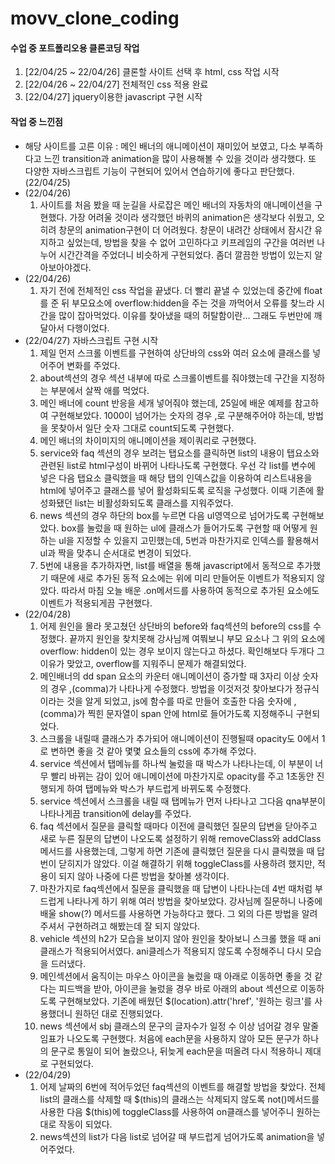 # movv_clone_coding
<h4>수업 중 포트폴리오용 클론코딩 작업</h4>
<ol>
  <li>[22/04/25 ~ 22/04/26] 클론할 사이트 선택 후 html, css 작업 시작</li>
  <li>[22/04/26 ~ 22/04/27] 전체적인 css 적용 완료</li>
  <li>[22/04/27] jquery이용한 javascript 구현 시작</li>
</ol>

<h4>작업 중 느낀점</h4>
<ul>
  <li>해당 사이트를 고른 이유 : 메인 배너의 애니메이션이 재미있어 보였고, 다소 부족하다고 느낀 transition과 animation을 많이 사용해볼 수 있을 것이라 생각했다. 또 다양한 자바스크립트 기능이 구현되어 있어서 연습하기에 좋다고 판단했다. (22/04/25)</li>
  <li>(22/04/26)
    <ol>
      <li>사이트를 처음 봤을 때 눈길을 사로잡은 메인 배너의 자동차의 애니메이션을 구현했다. 가장 어려울 것이라 생각했던 바퀴의 animation은 생각보다 쉬웠고, 오히려 창문의 animation구현이 더 어려웠다. 창문이 내려간 상태에서 잠시간 유지하고 싶었는데, 방법을 찾을 수 없어 고민하다고 키프레임의 구간을 여러번 나누어 시간간격을 주었더니 비슷하게 구현되었다. 좀더 깔끔한 방법이 있는지 알아보아야겠다.</li>
    </ol>
  </li>
  <li>(22/04/26)
    <ol>
      <li>
        자기 전에 전체적인 css 작업을 끝냈다. 더 빨리 끝낼 수 있었는데 중간에 float를 준 뒤 부모요소에 overflow:hidden을 주는 것을 까먹어서 오류를 찾느라 시간을 많이 잡아먹었다. 이유를 찾아냈을 때의 허탈함이란... 그래도 두번만에 깨달아서 다행이었다.
      </li>
    </ol>
  </li>
  <li>(22/04/27) 자바스크립트 구현 시작
    <ol>
      <li>
        제일 먼저 스크롤 이벤트를 구현하여 상단바의 css와 여러 요소에 클래스를 넣어주어 변화를 주었다.
      </li>
      <li>
        about섹션의 경우 섹션 내부에 따로 스크롤이벤트를 줘야했는데 구간을 지정하는 부분에서 살짝 애를 먹었다.
      </li>
      <li>
        메인 배너에 count 반응을 세개 넣어줘야 했는데, 25일에 배운 예제를 참고하여 구현해보았다. 1000이 넘어가는 숫자의 경우 ,로 구분해주어야 하는데, 방법을 못찾아서 일단 숫자 그대로 count되도록 구현했다.
      </li>
      <li>
        메인 배너의 차이미지의 애니메이션을 제이쿼리로 구현했다.
      </li>
      <li>
        service와 faq 섹션의 경우 보려는 탭요소를 클릭하면 list의 내용이 탭요소와 관련된 list로 html구성이 바뀌어 나타나도록 구현했다. 우선 각 list를 변수에 넣은 다음 탭요소 클릭했을 때 해당 탭의 인덱스값을 이용하여 리스트내용을 html에 넣어주고 클래스를 넣어 활성화되도록 로직을 구성했다. 이때 기존에 활성화됐던 list는 비활성화되도록 클래스를 지워주었다.
      </li>
      <li>
        news 섹션의 경우 하단의 box를 누르면 다음 ul영역으로 넘어가도록 구현해보았다. box를 눌렀을 때 원하는 ul에 클래스가 들어가도록 구현할 때 어떻게 원하는 ul을 지정할 수 있을지 고민했는데, 5번과 마찬가지로 인덱스를 활용해서 ul과 짝을 맞추니 순서대로 변경이 되었다.
      </li>
      <li>
        5번에 내용을 추가하자면, list를 배열을 통해 javascript에서 동적으로 추가했기 때문에 새로 추가된 동적 요소에는 위에 미리 만들어둔 이벤트가 적용되지 않았다. 따라서 마침 오늘 배운 .on메서드를 사용하여 동적으로 추가된 요소에도 이벤트가 적용되게끔 구현했다.
      </li>
    </ol>
  </li>
  <li>(22/04/28)
    <ol>
      <li>
        어제 원인을 몰라 못고쳤던 상단바의 before와 faq섹션의 before의 css를 수정했다. 끝까지 원인을 찾치못해 강사님께 여쭤보니 부모 요소나 그 위의 요소에 overflow: hidden이 있는 경우 보이지 않는다고 하셨다. 확인해보다 두개다 그 이유가 맞았고, overflow를 지워주니 문제가 해결되었다.
      </li>
      <li>
        메인배너의 dd span 요소의 카운터 애니메이션이 증가할 때 3자리 이상 숫자의 경우 ,(comma)가 나타나게 수정했다. 방법을 이것저것 찾아보다가 정규식이라는 것을 알게 되었고, js에 함수를 따로 만들어 호출한 다음 숫자에 ,(comma)가 찍힌 문자열이 span 안에 html로 들어가도록 지정해주니 구현되었다.
      </li>
      <li>
        스크롤을 내릴때 클래스가 추가되어 애니메이션이 진행될때 opacity도 0에서 1로 변하면 좋을 것 같아 몇몇 요소들의 css에 추가해 주었다.
      </li>
      <li>
        service 섹션에서 탭메뉴를 하나씩 눌렀을 때 박스가 나타나는데, 이 부분이 너무 빨리 바뀌는 감이 있어 애니메이션에 마찬가지로 opacity를 주고 1초동안 진행되게 하여 탭메뉴와 박스가 부드럽게 바뀌도록 수정했다.
      </li>
      <li>
        service 섹션에서 스크롤을 내릴 때 탭메뉴가 먼저 나타나고 그다음 qna부분이 나타나게끔 transition에 delay를 주었다.
      </li>
      <li>
        faq 섹션에서 질문을 클릭할 때마다 이전에 클릭했던 질문의 답변을 닫아주고 새로 누른 질문의 답변이 나오도록 설정하기 위해 removeClass와 addClass메서드를 사용했는데, 그렇게 하면 기존에 클릭했던 질문을 다시 클릭했을 때 답번이 닫히지가 않았다. 이걸 해결하기 위해 toggleClass를 사용하려 했지만, 적용이 되지 않아 나중에 다른 방법을 찾아볼 생각이다.
      </li>
        <li>
      마찬가지로 faq섹션에서 질문을 클릭했을 때 답변이 나타나는데 4번 때처럼 부드럽게 나타나게 하기 위해 여러 방법을 찾아보았다. 강사님께 질문하니 나중에 배울 show(?) 메서드를 사용하면 가능하다고 했다. 그 외의 다른 방법을 알려주셔서 구현하려고 해봤는데 잘 되지 않았다.
      </li>
      <li>
        vehicle 섹션의 h2가 모습을 보이지 않아 원인을 찾아보니 스크롤 했을 때 ani클래스가 적용되어서였다. ani클레스가 적용되지 않도록 수정해주니 다시 모습을 드러냈다.
      </li>
      <li>
        메인섹션에서 움직이는 마우스 아이콘을 눌렀을 때 아래로 이동하면 좋을 것 같다는 피드백을 받아, 아이콘을 눌렀을 경우 바로 아래의 about 섹션으로 이동하도록 구현해보았다. 기존에 배웠던 $(location).attr('href', '원하는 링크'를 사용했더니 원하던 대로 진행되었다.
      </li>
      <li>
        news 섹션에서 sbj 클래스의 문구의 글자수가 일정 수 이상 넘어갈 경우 말줄임표가 나오도록 구현했다. 처음에 each문을 사용하지 않아 모든 문구가 하나의 문구로 통일이 되어 놀랐으나, 뒤늦게 each문을 떠올려 다시 적용하니 제대로 구현되었다.
      </li>
    </ol>
  </li>
  <li>(22/04/29)
    <ol>
      <li>
        어제 날짜의 6번에 적어두었던 faq섹션의 이벤트를 해결할 방법을 찾았다. 전체 list의 클래스를 삭제할 때 $(this)의 클래스는 삭제되지 않도록 not()메서드를 사용한 다음 $(this)에 toggleClass를 사용하여 on클래스를 넣어주니 원하는대로 작동이 되었다.
      </li>
      <li>
        news섹션의 list가 다음 list로 넘어갈 때 부드럽게 넘어가도록 animation을 넣어주었다.
      </li>
    </ol>
  </li>
</ul>
